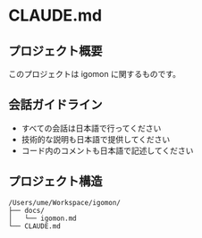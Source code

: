 # CLAUDE.md

## プロジェクト概要

このプロジェクトは igomon に関するものです。

## 会話ガイドライン

- すべての会話は日本語で行ってください
- 技術的な説明も日本語で提供してください
- コード内のコメントも日本語で記述してください

## プロジェクト構造

```
/Users/ume/Workspace/igomon/
├── docs/
│   └── igomon.md
└── CLAUDE.md
```
